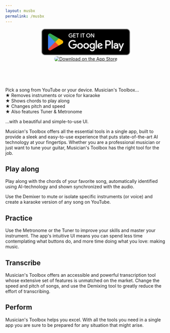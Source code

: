 ```yaml
---
layout: musbx
permalink: /musbx
---
```


<p align="center">
    <a href='https://play.google.com/store/apps/details?id=se.agardh.musbx&pcampaignid=pcampaignidMKT-Other-global-all-co-prtnr-py-PartBadge-Mar2515-1' style="border-radius: 13px; height: 83px;"><img alt='Get it on Google Play' src='/assets/google-play-badge.png' style="height: 83px;"/></a>
    <a href="https://apps.apple.com/us/app/musicians-toolbox/id1670009655?itsct=apps_box_badge&amp;itscg=30200" style="display: inline-block; border-radius: 13px; width: 250px; height: 83px;"><img src="https://tools.applemediaservices.com/api/badges/download-on-the-app-store/black/en-us?size=250x83&amp;releaseDate=1679443200" alt="Download on the App Store" style="border-radius: 13px; width: 250px; height: 83px;"></a>
</p>

Pick a song from YouTube or your device. Musician's Toolbox... \
 ★ Removes instruments or voice for karaoke \
 ★ Shows chords to play along \
 ★ Changes pitch and speed \
 ★ Also features Tuner & Metronome

...with a beautiful and simple-to-use UI.

Musician's Toolbox offers all the essential tools in a single app, built to provide a sleek and easy-to-use experience that puts state-of-the-art AI technology at your fingertips. Whether you are a professional musician or just want to tune your guitar, Musician's Toolbox has the right tool for the job. 

## Play along
Play along with the chords of your favorite song, automatically identified using AI-technology and shown synchronized with the audio. 

Use the Demixer to mute or isolate specific instruments (or voice) and create a karaoke version of any song on YouTube.

## Practice
Use the Metronome or the Tuner to improve your skills and master your instrument. The app's intuitive UI means you can spend less time contemplating what buttons do, and more time doing what you love: making music.

## Transcribe
Musician's Toolbox offers an accessible and powerful transcription tool whose extensive set of features is unmatched on the market. Change the speed and pitch of songs, and use the Demixing tool to greatly reduce the effort of transcribing. 

## Perform
Musician's Toolbox helps you excel. With all the tools you need in a single app you are sure to be prepared for any situation that might arise.